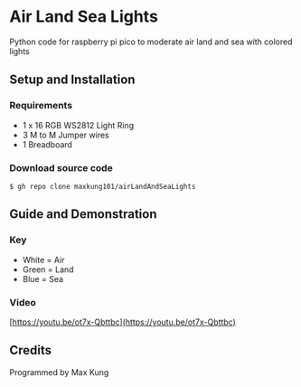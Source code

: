 # Air Land Sea Lights
Python code for raspberry pi pico to moderate air land and sea with colored lights

## Setup and Installation
### Requirements
* 1 x 16 RGB WS2812 Light Ring
* 3 M to M Jumper wires
* 1 Breadboard

### Download source code
```
$ gh repo clone maxkung101/airLandAndSeaLights
```

## Guide and Demonstration
### Key
* White = Air
* Green = Land
* Blue = Sea

### Video
[https://youtu.be/ot7x-Qbttbc](https://youtu.be/ot7x-Qbttbc)

## Credits
Programmed by Max Kung
